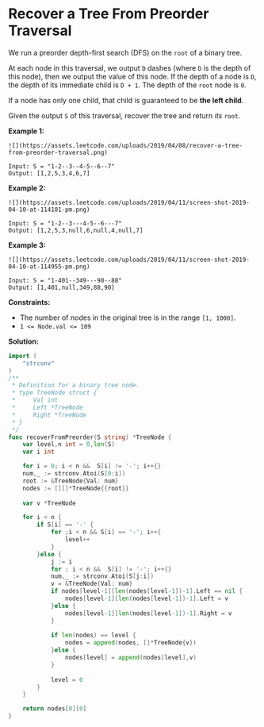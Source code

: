 # Recover a Tree From Preorder Traversal

We run a preorder depth-first search (DFS) on the  `root`  of a binary tree.

At each node in this traversal, we output  `D`  dashes (where  `D`  is the depth of this node), then we output the value of this node. If the depth of a node is  `D`, the depth of its immediate child is  `D + 1`. The depth of the  `root`  node is  `0`.

If a node has only one child, that child is guaranteed to be  **the left child**.

Given the output  `S`  of this traversal, recover the tree and return  _its_  `root`.

**Example 1:**

    ![](https://assets.leetcode.com/uploads/2019/04/08/recover-a-tree-from-preorder-traversal.png)

    Input: S = "1-2--3--4-5--6--7"
    Output: [1,2,5,3,4,6,7]

**Example 2:**

    ![](https://assets.leetcode.com/uploads/2019/04/11/screen-shot-2019-04-10-at-114101-pm.png)

    Input: S = "1-2--3---4-5--6---7"
    Output: [1,2,5,3,null,6,null,4,null,7]

**Example 3:**

    ![](https://assets.leetcode.com/uploads/2019/04/11/screen-shot-2019-04-10-at-114955-pm.png)

    Input: S = "1-401--349---90--88"
    Output: [1,401,null,349,88,90]

**Constraints:**

-   The number of nodes in the original tree is in the range  `[1, 1000]`.
-   `1 <= Node.val <= 109`

**Solution:**

```go
import (
    "strconv"
)
/**
 * Definition for a binary tree node.
 * type TreeNode struct {
 *     Val int
 *     Left *TreeNode
 *     Right *TreeNode
 * }
 */
func recoverFromPreorder(S string) *TreeNode {
    var level,n int = 0,len(S)
    var i int

    for i = 0; i < n &&  S[i] != '-'; i++{}
    num,_ := strconv.Atoi(S[0:i])
    root := &TreeNode{Val: num}
    nodes := [][]*TreeNode{{root}}
    
    var v *TreeNode

    for i < n {
        if S[i] == '-' {
            for ;i < n && S[i] == '-'; i++{
                level++
            }
        }else {
            j := i
            for ; i < n &&  S[i] != '-'; i++{}
            num,_ := strconv.Atoi(S[j:i])
            v = &TreeNode{Val: num}
            if nodes[level-1][len(nodes[level-1])-1].Left == nil {
                nodes[level-1][len(nodes[level-1])-1].Left = v
            }else {
                nodes[level-1][len(nodes[level-1])-1].Right = v
            }
            
            if len(nodes) == level {
                nodes = append(nodes, []*TreeNode{v})
            }else {
                nodes[level] = append(nodes[level],v)
            }
            
            level = 0
        }
    }

    return nodes[0][0]
}
```
